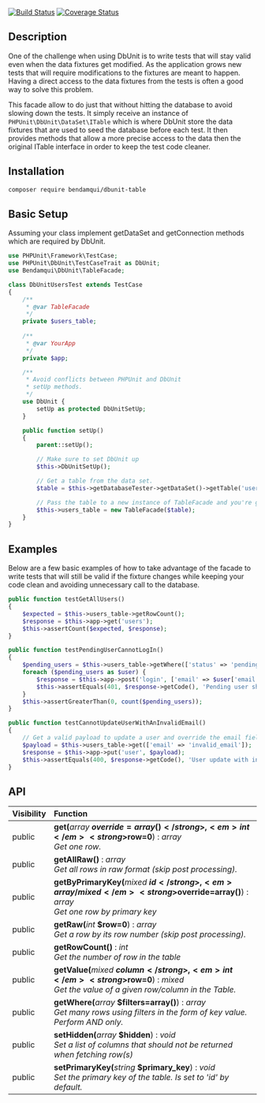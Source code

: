 [![Build Status](https://travis-ci.org/bendamqui/dbunit-table.svg?branch=master)](https://travis-ci.org/bendamqui/dbunit-table)
[![Coverage Status](https://coveralls.io/repos/github/bendamqui/dbunit-table/badge.svg?branch=master)](https://coveralls.io/github/bendamqui/dbunit-table?branch=master)
## Description
 
One of the challenge when using DbUnit is to write tests that will stay valid even when the data fixtures get
modified. As the application grows new tests that will require modifications to the fixtures are meant to happen.
Having a direct access to the data fixtures from the tests is often a good way to solve this problem.  

This facade allow to do just that without hitting the database to avoid slowing down the tests. It simply 
receive an instance of ``PHPUnit\DbUnit\DataSet\ITable`` which is where DbUnit store the data fixtures that 
are used to seed the database before each test. It then provides methods that allow a more precise access 
to the data then the original ITable interface in order to keep the test code cleaner. 


## Installation

```sh
composer require bendamqui/dbunit-table
```


## Basic Setup 

Assuming your class implement getDataSet and getConnection methods which are
required by DbUnit.

```php
use PHPUnit\Framework\TestCase;
use PHPUnit\DbUnit\TestCaseTrait as DbUnit;
use Bendamqui\DbUnit\TableFacade;

class DbUnitUsersTest extends TestCase
{
    /**
     * @var TableFacade
     */
    private $users_table;
    
    /**
     * @var YourApp
     */
    private $app;

    /**
     * Avoid conflicts between PHPUnit and DbUnit
     * setUp methods.
     */
    use DbUnit {
        setUp as protected DbUnitSetUp;
    }

    public function setUp()
    {
        parent::setUp();

        // Make sure to set DbUnit up
        $this->DbUnitSetUp();

        // Get a table from the data set.
        $table = $this->getDatabaseTester->getDataSet()->getTable('users');

        // Pass the table to a new instance of TableFacade and you're good to go.
        $this->users_table = new TableFacade($table);
    }   
}
```

## Examples

Below are a few basic examples of how to take advantage of the facade to write tests that will still be valid if the fixture changes while keeping
your code clean and avoiding unnecessary call to the database.

```php		
public function testGetAllUsers()
{
	$expected = $this->users_table->getRowCount();
	$response = $this->app->get('users');
	$this->assertCount($expected, $response);
}
```

```php	
public function testPendingUserCannotLogIn()
{
	$pending_users = $this->users_table->getWhere(['status' => 'pending']);
	foreach ($pending_users as $user) {
		$response = $this->app->post('login', ['email' => $user['email'], 'pass' => $user['pass']]);
		$this->assertEquals(401, $response->getCode(), 'Pending user should not be able to log in.');
	}
	$this->assertGreaterThan(0, count($pending_users));
}
``` 

```php
public function testCannotUpdateUserWithAnInvalidEmail()
{
	// Get a valid payload to update a user and override the email field. 
	$payload = $this->users_table->get(['email' => 'invalid_email']);
	$response = $this->app->put('user', $payload);
	$this->assertEquals(400, $response->getCode(), 'User update with invalid email should receive a bad request response');
}	
```

## API

| Visibility | Function |
|:-----------|:---------|
| public | <strong>get(</strong><em>array</em> <strong>$override=array()</strong>, <em>int</em> <strong>$row=0</strong>)</strong> : <em>array</em><br /><em>Get one row.</em> |
| public | <strong>getAllRaw()</strong> : <em>array</em><br /><em>Get all rows in raw format (skip post processing).</em> |
| public | <strong>getByPrimaryKey(</strong><em>mixed</em> <strong>$id</strong>, <em>array/mixed</em> <strong>$override=array()</strong>)</strong> : <em>array</em><br /><em>Get one row by primary key</em> |
| public | <strong>getRaw(</strong><em>int</em> <strong>$row=0</strong>)</strong> : <em>array</em><br /><em>Get a row by its row number (skip post processing).</em> |
| public | <strong>getRowCount()</strong> : <em>int</em><br /><em>Get the number of row in the table</em> |
| public | <strong>getValue(</strong><em>mixed</em> <strong>$column</strong>, <em>int</em> <strong>$row=0</strong>)</strong> : <em>mixed</em><br /><em>Get the value of a given row/column in the Table.</em> |
| public | <strong>getWhere(</strong><em>array</em> <strong>$filters=array()</strong>)</strong> : <em>array</em><br /><em>Get many rows using filters in the form of key value. Perform AND only.</em> |
| public | <strong>setHidden(</strong><em>array</em> <strong>$hidden</strong>)</strong> : <em>void</em><br /><em>Set a list of columns that should not be returned when fetching row(s)</em> |
| public | <strong>setPrimaryKey(</strong><em>string</em> <strong>$primary_key</strong>)</strong> : <em>void</em><br /><em>Set the primary key of the table. Is set to 'id' by default.</em> |




